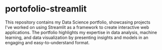 # portofolio-streamlit
This repository contains my Data Science portfolio, showcasing projects I've worked on using Streamlit as a framework to create interactive web applications. The portfolio highlights my expertise in data analysis, machine learning, and data visualization by presenting insights and models in an engaging and easy-to-understand format.

